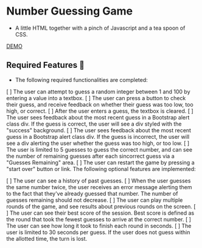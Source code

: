 # Number Guessing Game

* A little HTML together with a pinch of Javascript and a tea spoon of CSS.

[DEMO](https://best-number-guessing.netlify.app/)

## Required Features 🎯
* The following required functionalities are completed:

[ ] The user can attempt to guess a random integer between 1 and 100 by entering a value into a textbox.
[ ] The user can press a button to check their guess, and receive feedback on whether their guess was too low, too high, or correct.
[ ] After the user enters a guess, the textbox is cleared.
[ ] The user sees feedback about the most recent guess in a Bootstrap alert class div. If the guess is correct, the user will see a div styled with the "success" background.
[ ] The user sees feedback about the most recent guess in a Bootstrap alert class div. If the guess is incorrect, the user will see a div alerting the user whether the guess was too high, or too low.
[ ] The user is limited to 5 guesses to guess the correct number, and can see the number of remaining guesses after each sincorrect guess via a "Guesses Remaining" area.
[ ] The user can restart the game by pressing a "start over" button or link.
The following optional features are implemented:

[ ] The user can see a history of past guesses.
[ ] When the user guesses the same number twice, the user receives an error message alerting them to the fact that they've already guessed that number. The number of guesses remaining should not decrease.
[ ] The user can play multiple rounds of the game, and see results about previous rounds on the screen.
[ ] The user can see their best score of the session. Best score is defined as the round that took the fewest guesses to arrive at the correct number.
[ ] The user can see how long it took to finish each round in seconds.
[ ] The user is limited to 30 seconds per guess. If the user does not guess within the allotted time, the turn is lost.